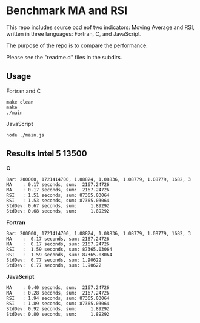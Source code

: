 # Benchmark MA and RSI

This repo includes source ocd eof two indicators: Moving Average and RSI, written in three languages: Fortran, C, and JavaScript.

The purpose of the repo is to compare the performance.

Please see the "readme.d" files in the subdirs.

## Usage

Fortran and C

    make clean
    make
    ./main

JavaScript

    node ./main.js

## Results Intel 5 13500

**C**
```
Bar: 200000, 1721414700, 1.08824, 1.08836, 1.08779, 1.08779, 1682, 3
MA    : 0.17 seconds, sum:  2167.24726
MA    : 0.17 seconds, sum:  2167.24726
RSI   : 1.51 seconds, sum: 87365.03064
RSI   : 1.53 seconds, sum: 87365.03064
StdDev: 0.67 seconds, sum:     1.89292
StdDev: 0.68 seconds, sum:     1.89292
```

**Fortran**
```
Bar: 200000, 1721414700, 1.08824, 1.08836, 1.08779, 1.08779, 1682, 3
MA    :  0.17 seconds, sum: 2167.24726
MA    :  0.17 seconds, sum: 2167.24726
RSI   :  1.59 seconds, sum: 87365.03064
RSI   :  1.59 seconds, sum: 87365.03064
StdDev:  0.77 seconds, sum: 1.90622
StdDev:  0.77 seconds, sum: 1.90622
```

**JavaScript**
```
MA    : 0.40 seconds, sum:  2167.24726
MA    : 0.28 seconds, sum:  2167.24726
RSI   : 1.94 seconds, sum: 87365.03064
RSI   : 1.89 seconds, sum: 87365.03064
StdDev: 0.92 seconds, sum:     1.89292
StdDev: 0.80 seconds, sum:     1.89292
```

